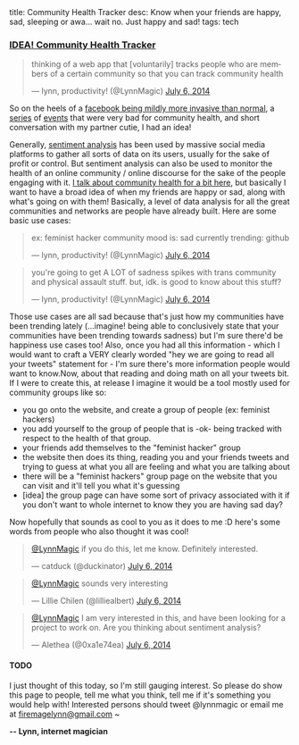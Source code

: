 <div class="metadata">
    <span>title: Community Health Tracker</span>
    <span>desc: Know when your friends are happy, sad, sleeping or awa... wait no. Just happy and sad!</span>
    <span>tags: tech</span>
</div>

### [IDEA! Community Health Tracker](/post/health-tracker)

<blockquote class="twitter-tweet" lang="en"><p>thinking of a web app that [voluntarily] tracks people who are members of a certain community so that you can track community health</p>&mdash; lynn, productivity! (@LynnMagic) <a href="https://twitter.com/LynnMagic/statuses/485581313110339585">July 6, 2014</a></blockquote>
<script async src="//platform.twitter.com/widgets.js" charset="utf-8"></script>

So on the heels of a [facebook being mildly more invasive than normal](http://www.avclub.com/article/facebook-tinkered-users-feeds-massive-psychology-e-206324), a [series](http://clatl.com/freshloaf/archives/2014/07/03/transgender-woman-attacked-in-l5p) of [events](http://geekfeminism.wikia.com/wiki/Gittip_crisis) that were very bad for community health, and short conversation with my partner cutie, I had an idea!<readmore/>

Generally, [sentiment analysis](http://en.wikipedia.org/wiki/Sentiment_analysis) has been used by massive social media platforms to gather all sorts of data on its users, usually for the sake of profit or control. But sentiment analysis can also be used to monitor the health of an online community / online discourse for the sake of the people engaging with it. [I talk about community health for a bit here](http://lynncyrin.me/post/community-health), but basically I want to have a broad idea of when my friends are happy or sad, along with what's going on with them! Basically, a level of data analysis for all the great communities and networks are people have already built. Here are some basic use cases:

<blockquote class="twitter-tweet" data-conversation="none" lang="en"><p>ex: &#10;&#10;feminist hacker community mood is: sad&#10;currently trending: github</p>&mdash; lynn, productivity! (@LynnMagic) <a href="https://twitter.com/LynnMagic/statuses/485581649942294530">July 6, 2014</a></blockquote>
<script async src="//platform.twitter.com/widgets.js" charset="utf-8"></script>

<blockquote class="twitter-tweet" data-conversation="none" lang="en"><p>you&#39;re going to get A LOT of sadness spikes with trans community and physical assault stuff.&#10;&#10;but, idk. is good to know about this stuff?</p>&mdash; lynn, productivity! (@LynnMagic) <a href="https://twitter.com/LynnMagic/statuses/485581972580745217">July 6, 2014</a></blockquote>
<script async src="//platform.twitter.com/widgets.js" charset="utf-8"></script>

Those use cases are all sad because that's just how my communities have been trending lately (...imagine! being able to conclusively state that your communities have been trending towards sadness) but I'm sure there'd be happiness use cases too! Also, once you had all this information - which I would want to craft a VERY clearly worded "hey we are going to read all your tweets" statement for - I'm sure there's more information people would want to know.Now, about that reading and doing math on all your tweets bit. If I were to create this, at release I imagine it would be a tool mostly used for community groups like so:

* you go onto the website, and create a group of people (ex: feminist hackers)
* you add yourself to the group of people that is -ok- being tracked with respect to the health of that group.
* your friends add themselves to the "feminist hacker" group
* the website then does its thing, reading you and your friends tweets and trying to guess at what you all are feeling and what you are talking about
* there will be a "feminist hackers" group page on the website that you can visit and it'll tell you what it's guessing
* [idea] the group page can have some sort of privacy associated with it if you don't want to whole internet to know they you are having sad day?

Now hopefully that sounds as cool to you as it does to me :D here's some words from people who also thought it was cool!

<blockquote class="twitter-tweet" data-conversation="none" lang="en"><p><a href="https://twitter.com/LynnMagic">@LynnMagic</a> if you do this, let me know. Definitely interested.</p>&mdash; catduck (@duckinator) <a href="https://twitter.com/duckinator/statuses/485581525338304512">July 6, 2014</a></blockquote>
<script async src="//platform.twitter.com/widgets.js" charset="utf-8"></script>

<blockquote class="twitter-tweet" data-conversation="none" lang="en"><p><a href="https://twitter.com/LynnMagic">@LynnMagic</a> sounds very interesting</p>&mdash; Lillie Chilen (@lilliealbert) <a href="https://twitter.com/lilliealbert/statuses/485587767447916545">July 6, 2014</a></blockquote>
<script async src="//platform.twitter.com/widgets.js" charset="utf-8"></script>

<blockquote class="twitter-tweet" data-conversation="none" lang="en"><p><a href="https://twitter.com/LynnMagic">@LynnMagic</a> I am very interested in this, and have been looking for a project to work on. Are you thinking about sentiment analysis?</p>&mdash; Alethea (@0xa1e74ea) <a href="https://twitter.com/0xa1e74ea/statuses/485591475502448640">July 6, 2014</a></blockquote>
<script async src="//platform.twitter.com/widgets.js" charset="utf-8"></script>

#### TODO

I just thought of this today, so I'm still gauging interest. So please do show this page to people, tell me what you think, tell me if it's something you would help with! Interested persons should tweet @lynnmagic or email me at firemagelynn@gmail.com ~

**-- Lynn, internet magician**
